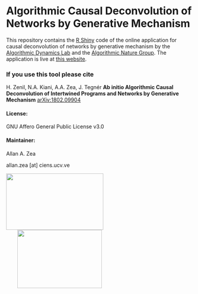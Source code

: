 # Algorithmic Causal Deconvolution of Networks by Generative Mechanism

This repository contains the [R Shiny](https://shiny.rstudio.com/) code of the online application for causal deconvolution of networks by generative mechanism by the [Algorithmic Dynamics Lab](https://www.algorithmicdynamics.net/) and the [Algorithmic Nature Group](https://algorithmicnature.org/). The application is live at [this website](http://www.complexitycalculator.com/deconvolution).

### If you use this tool please cite

H. Zenil, N.A. Kiani, A.A. Zea, J. Tegnér
**Ab initio Algorithmic Causal Deconvolution of Intertwined Programs and Networks by Generative Mechanism**
[arXiv:1802.09904](https://arxiv.org/abs/1802.09904)
 

#### License: 

GNU Affero General Public License v3.0

#### Maintainer: 

Allan A. Zea

allan.zea [at] ciens.ucv.ve



<a href="https://www.algorithmicdynamics.net/"><img src="http://complexitycalculator.com/images/algodynlogo.png" width="262" height="152" /></a><a href="https://algorithmicnature.org/"><img src="http://complexitycalculator.com/images/AGroupSmall.png" width="228" height="157" hspace="30" /></a>

